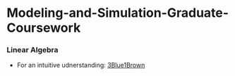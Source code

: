 # Modeling-and-Simulation-Graduate-Coursework

### Linear Algebra
- For an intuitive udnerstanding: [3Blue1Brown](https://www.youtube.com/playlist?list=PLZHQObOWTQDMsr9K-rj53DwVRMYO3t5Yr) 

